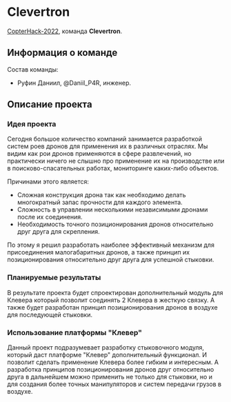 # Clevertron

[CopterHack-2022](copterhack2022.md), команда **Clevertron**.

## Информация о команде

Состав команды:

* Руфин Даниил, @Daniil_P4R, инженер.

## Описание проекта

### Идея проекта

Сегодня большое количество компаний занимается разработкой систем роев дронов для применения их в различных отраслях. Мы видим как рои дронов применяются в сфере развлечений, но практически ничего не слышно про применение их на производстве или в поисково-спасательных работах, мониторинге каких-либо объектов.

Причинами этого является:

* Сложная конструкция дрона так как необходимо делать многократный запас прочности для каждого элемента.
* Сложность в управлении несколькими независимыми дронами после их соединения.
* Необходимость точного позиционирования дронов относительно друг друга для скрепления.

По этому я решил разработать наиболее эффективный механизм для присоединения малогабаритных дронов, а также принцип их позиционирования относительно друг друга для успешной стыковки.

### Планируемые результаты

В результате проекта будет спроектирован дополнительный модуль для Клевера который позволит соединять 2 Клевера в жесткую связку. А также будет разработан принцип позиционирования дронов в воздухе для последующей стыковки.

### Использование платформы "Клевер"

Данный проект подразумевает разработку стыковочного модуля, который даст платформе "Клевер" дополнительный функционал. И позволит сделать применение Клевера более гибким и интересным. А разработка принципов позиционирования дронов друг относительно друга в дальнейшем можно применить не только для стыковки, но и для создания более точных манипуляторов и систем передачи грузов в воздухе.
